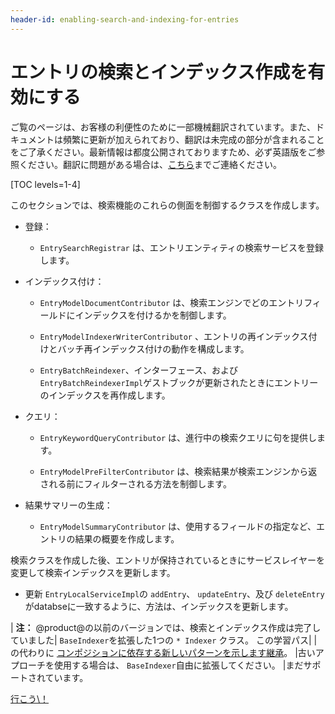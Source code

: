 ```yaml
---
header-id: enabling-search-and-indexing-for-entries
---
```


# エントリの検索とインデックス作成を有効にする

<p class="alert alert-info"><span class="wysiwyg-color-blue120">ご覧のページは、お客様の利便性のために一部機械翻訳されています。また、ドキュメントは頻繁に更新が加えられており、翻訳は未完成の部分が含まれることをご了承ください。最新情報は都度公開されておりますため、必ず英語版をご参照ください。翻訳に問題がある場合は、<a href="mailto:support-content-jp@liferay.com">こちら</a>までご連絡ください。</span></p>

[TOC levels=1-4]

このセクションでは、検索機能のこれらの側面を制御するクラスを作成します。

  - 登録：

      - `EntrySearchRegistrar` は、エントリエンティティの検索サービスを登録します。

  - インデックス付け：

      - `EntryModelDocumentContributor` は、検索エンジンでどのエントリフィールドにインデックスを付けるかを制御します。

      - `EntryModelIndexerWriterContributor` 、エントリの再インデックス付けとバッチ再インデックス付けの動作を構成します。

      - `EntryBatchReindexer`、インターフェース、および `EntryBatchReindexerImpl`ゲストブックが更新されたときにエントリーのインデックスを再作成します。

  - クエリ：

      - `EntryKeywordQueryContributor` は、進行中の検索クエリに句を提供します。

      - `EntryModelPreFilterContributor` は、検索結果が検索エンジンから返される前にフィルターされる方法を制御します。

  - 結果サマリーの生成：

      - `EntryModelSummaryContributor` は、使用するフィールドの指定など、エントリの結果の概要を作成します。

検索クラスを作成した後、エントリが保持されているときにサービスレイヤーを変更して検索インデックスを更新します。

  - 更新 `EntryLocalServiceImpl`の `addEntry`、 `updateEntry`、及び `deleteEntry` がdatabseに一致するように、方法は、インデックスを更新します。

| **注：** @product@の以前のバージョンでは、検索とインデックス作成は完了していました| `BaseIndexer`を拡張した1つの `* Indexer` クラス。 この学習パス| |の代わりに [コンポジションに依存する新しいパターンを示します継承](https://stackoverflow.com/questions/2399544/difference-between-inheritance-and-composition)。 |古いアプローチを使用する場合は、 `BaseIndexer`自由に拡張してください。 |まだサポートされています。

<a class="go-link btn btn-primary" href="/docs/7-1/tutorials/-/knowledge_base/t/registering-entries-with-the-search-framework">行こう\！<span class="icon-circle-arrow-right"></span></a>


